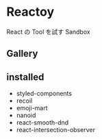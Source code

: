 # Reactoy

React の Tool を試す Sandbox

## Gallery

## installed

- styled-components
- recoil
- emoji-mart
- nanoid
- react-smooth-dnd
- react-intersection-observer
